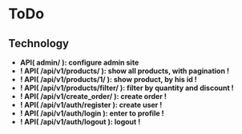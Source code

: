 # ToDo

## Technology
+ **API( admin/ ): configure admin site**
+ **! API( /api/v1/products/ ): show all products, with pagination !**
+ **! API( /api/v1/products/1/ ): show product, by his id !**
+ **! API( /api/v1/products/filter/ ): filter by quantity and discount !**
+ **! API( /api/v1/create_order/ ): create order !**
+ **! API( /api/v1/auth/register ): create user !**
+ **! API( /api/v1/auth/login ): enter to profile !**
+ **! API( /api/v1/auth/logout ): logout !**